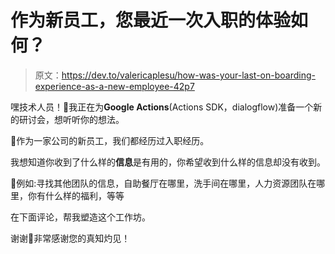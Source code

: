 # 作为新员工，您最近一次入职的体验如何？

> 原文：<https://dev.to/valericaplesu/how-was-your-last-on-boarding-experience-as-a-new-employee-42p7>

嘿技术人员！🚀我正在为**Google Actions**(Actions SDK，dialogflow)准备一个新的研讨会，想听听你的想法。

📍作为一家公司的新员工，我们都经历过入职经历。

我想知道你收到了什么样的**信息**是有用的，你希望收到什么样的信息却没有收到。

📍例如:寻找其他团队的信息，自助餐厅在哪里，洗手间在哪里，人力资源团队在哪里，你有什么样的福利，等等

在下面评论，帮我塑造这个工作坊。

谢谢🙏非常感谢您的真知灼见！
